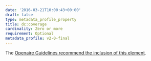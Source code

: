 ```yaml
---
date: '2016-03-21T10:00:43+00:00'
draft: false
type: metadata_profile_property
title: dc:coverage
cardinality: Zero or more
requirement: Optional
metadata_profile: v2-0-final
---
```

The [Openaire Guidelines recommend the inclusion of this element](https://guidelines.openaire.eu/wiki/Literature_Guidelines:_Metadata_Field_Coverage).
